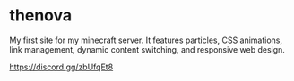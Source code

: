 # thenova

My first site for my minecraft server.
It features particles, CSS animations, link management, dynamic content switching, and responsive web design.

https://discord.gg/zbUfqEt8
